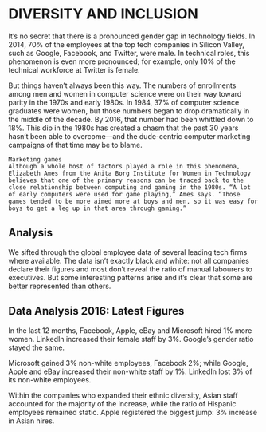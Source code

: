 # DIVERSITY AND INCLUSION
It’s no secret that there is a pronounced gender gap in technology fields. In 2014, 70% of the employees at the top tech companies in Silicon Valley, such as Google, Facebook, and Twitter, were male. In technical roles, this phenomenon is even more pronounced; for example, only 10% of the technical workforce at Twitter is female.

But things haven’t always been this way. The numbers of enrollments among men and women in computer science were on their way toward parity in the 1970s and early 1980s. In 1984, 37% of computer science graduates were women, but those numbers began to drop dramatically in the middle of the decade. By 2016, that number had been whittled down to 18%. This dip in the 1980s has created a chasm that the past 30 years hasn’t been able to overcome—and the dude-centric computer marketing campaigns of that time may be to blame.

```
Marketing games 
Although a whole host of factors played a role in this phenomena, Elizabeth Ames from the Anita Borg Institute for Women in Technology believes that one of the primary reasons can be traced back to the close relationship between computing and gaming in the 1980s. “A lot of early computers were used for game playing,” Ames says. “Those games tended to be more aimed more at boys and men, so it was easy for boys to get a leg up in that area through gaming.” 
```

## Analysis
We sifted through the global employee data of several leading tech firms where available. The data isn’t exactly black and white: not all companies declare their figures and most don’t reveal the ratio of manual labourers to executives. But some interesting patterns arise and it’s clear that some are better represented than others.

## Data Analysis 2016: Latest Figures
In the last 12 months, Facebook, Apple, eBay and Microsoft hired 1% more women. LinkedIn increased their female staff by 3%. Google’s gender ratio stayed the same.

Microsoft gained 3% non-white employees, Facebook 2%; while Google, Apple and eBay increased their non-white staff by 1%. LinkedIn lost 3% of its non-white employees.

Within the companies who expanded their ethnic diversity, Asian staff accounted for the majority of the increase, while the ratio of Hispanic employees remained static. Apple registered the biggest jump: 3% increase in Asian hires.